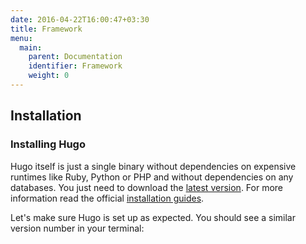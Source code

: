 ```yaml
---
date: 2016-04-22T16:00:47+03:30
title: Framework
menu:
  main:
    parent: Documentation
    identifier: Framework
    weight: 0
---
```


## Installation

### Installing Hugo

Hugo itself is just a single binary without dependencies on expensive runtimes like Ruby, Python or PHP and without dependencies on any databases. You just need to download the [latest version](https://github.com/spf13/hugo/releases). For more information read the official [installation guides](http://gohugo.io/overview/installing/).

Let's make sure Hugo is set up as expected. You should see a similar version number in your terminal:
